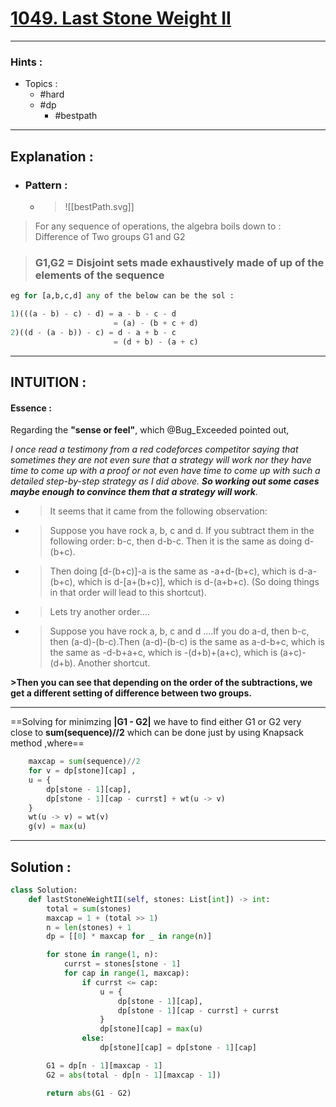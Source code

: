 # [1049. Last Stone Weight II](https://leetcode.com/problems/last-stone-weight-ii/)

---

### Hints :

-   Topics :
    -   #hard
    -   #dp
        -   #bestpath

---

## Explanation :

-   ### Pattern :

    -   > ![[bestPath.svg]]

> For any sequence of operations, the algebra boils down to :
> Difference of Two groups G1 and G2

> ### G1,G2 = Disjoint sets made exhaustively made of up of the elements of the sequence

```python
eg for [a,b,c,d] any of the below can be the sol : 

1)(((a - b) - c) - d) = a - b - c - d 
					   = (a) - (b + c + d)  
2)((d - (a - b)) - c) = d - a + b - c 
                       = (d + b) - (a + c)
```

---

## INTUITION :

#### Essence :

Regarding the **"sense or feel"**, which @Bug_Exceeded pointed out,

_I once read a testimony from a red codeforces competitor saying that sometimes they are not even sure that a strategy will work nor they have time to come up with a proof or not even have time to come up with such a detailed step-by-step strategy as I did above. **So working out some cases maybe enough to convince them that a strategy will work**._

-   > It seems that it came from the following observation:

-   > Suppose you have rock a, b, c and d. If you subtract them in the following order: b-c, then d-b-c. Then it is the same as doing d-(b+c).

-   > Then doing [d-(b+c)]-a is the same as -a+d-(b+c), which is d-a-(b+c), which is d-[a+(b+c)], which is d-(a+b+c). (So doing things in that order will lead to this shortcut).

-   > Lets try another order....

-   > Suppose you have rock a, b, c and d ....If you do a-d, then b-c, then (a-d)-(b-c).Then (a-d)-(b-c) is the same as a-d-b+c, which is the same as -d-b+a+c, which is -(d+b)+(a+c), which is (a+c)-(d+b). Another shortcut.

**>Then you can see that depending on the order of the subtractions, we get a different setting of difference between two groups.**

---

==Solving for minimzing **|G1 - G2|** we have to find either G1 or G2 very close to **sum(sequence)//2** which can be done just by using Knapsack method ,where==

```python
	maxcap = sum(sequence)//2
	for v = dp[stone][cap] ,
	u = {
		dp[stone - 1][cap],  
		dp[stone - 1][cap - currst] + wt(u -> v)
    }
	wt(u -> v) = wt(v)
	g(v) = max(u)
```

---

## Solution :

```python
class Solution:
    def lastStoneWeightII(self, stones: List[int]) -> int:
        total = sum(stones)
        maxcap = 1 + (total >> 1)
        n = len(stones) + 1
        dp = [[0] * maxcap for _ in range(n)]

        for stone in range(1, n):
            currst = stones[stone - 1]
            for cap in range(1, maxcap):
                if currst <= cap:
                    u = {
                        dp[stone - 1][cap],
                        dp[stone - 1][cap - currst] + currst
                    }
                    dp[stone][cap] = max(u)
                else:
                    dp[stone][cap] = dp[stone - 1][cap]

        G1 = dp[n - 1][maxcap - 1]
        G2 = abs(total - dp[n - 1][maxcap - 1])

        return abs(G1 - G2)
```
